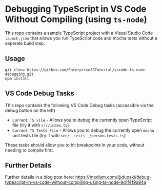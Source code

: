 # Debugging TypeScript in VS Code Without Compiling (using `ts-node`)

This repo contains a sample TypeScript project with a Visual Studio Code `launch.json` that
allows you run TypeScript code and mocha tests without a seperate build step.

## Usage

```
git clone https://github.com/EnterpriseJSTutorial/vscode-ts-node-debugging.git
npm install
```

## VS Code Debug Tasks

This repo contains the following VS Code Debug tasks (accessible via the debug button on the left)

 * `Current TS File` - Allows you to debug the currently open TypeScript file (try it with `src/index.ts`)
 * `Current TS Tests File` - Allows you to debug the currently open `mocha` unit tests file (try it with `src/__tests__/person.tests.ts`)

These tasks should allow you to hit breakpoints in your code, without needing to compile first.

## Further Details

Further details in a blog post here:
https://medium.com/@dupski/debug-typescript-in-vs-code-without-compiling-using-ts-node-9d1f4f9a94a

